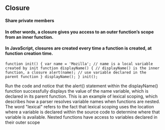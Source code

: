 ## Closure 

  #### Share private members
  #### In other words, a closure gives you access to an outer function’s scope from an inner function.
  #### In JavaScript, closures are created every time a function is created, at function creation time.
  
  `
  function init() {
    var name = 'Mozilla'; // name is a local variable created by init
    function displayName() { // displayName() is the inner function, a closure
      alert(name); // use variable declared in the parent function
    }
    displayName();
  }
  init();
  `
  
  
  Run the code and notice that the alert() statement within the displayName() function successfully 
  displays the value of the name variable, which is declared in its parent function. 
  This is an example of lexical scoping, which describes how a parser resolves variable names when functions are nested. 
  The word "lexical" refers to the fact that lexical scoping uses the location where a variable is declared within 
  the source code to determine where that variable is available. Nested functions have access to variables declared in their outer scope
